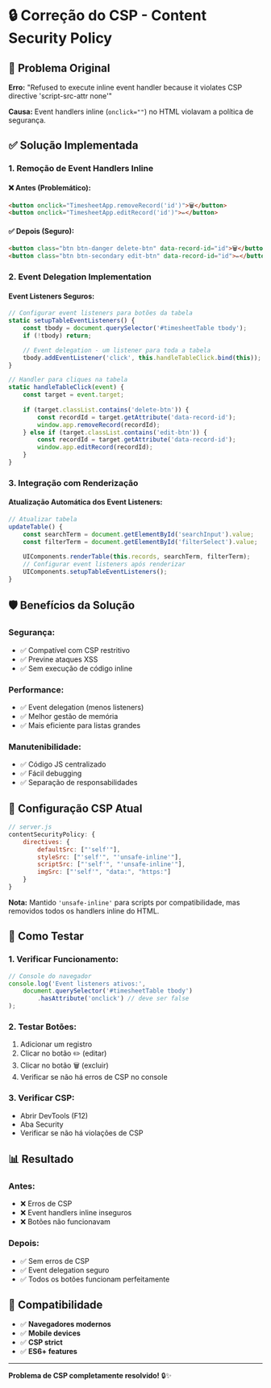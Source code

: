 # 🔒 Correção do CSP - Content Security Policy

## 🐛 Problema Original

**Erro:** "Refused to execute inline event handler because it violates CSP directive 'script-src-attr none'"

**Causa:** Event handlers inline (`onclick=""`) no HTML violavam a política de segurança.

## ✅ Solução Implementada

### 1. **Remoção de Event Handlers Inline**

#### ❌ **Antes (Problemático):**
```html
<button onclick="TimesheetApp.removeRecord('id')">🗑️</button>
<button onclick="TimesheetApp.editRecord('id')">✏️</button>
```

#### ✅ **Depois (Seguro):**
```html
<button class="btn btn-danger delete-btn" data-record-id="id">🗑️</button>
<button class="btn btn-secondary edit-btn" data-record-id="id">✏️</button>
```

### 2. **Event Delegation Implementation**

#### **Event Listeners Seguros:**
```javascript
// Configurar event listeners para botões da tabela
static setupTableEventListeners() {
    const tbody = document.querySelector('#timesheetTable tbody');
    if (!tbody) return;

    // Event delegation - um listener para toda a tabela
    tbody.addEventListener('click', this.handleTableClick.bind(this));
}

// Handler para cliques na tabela
static handleTableClick(event) {
    const target = event.target;
    
    if (target.classList.contains('delete-btn')) {
        const recordId = target.getAttribute('data-record-id');
        window.app.removeRecord(recordId);
    } else if (target.classList.contains('edit-btn')) {
        const recordId = target.getAttribute('data-record-id');
        window.app.editRecord(recordId);
    }
}
```

### 3. **Integração com Renderização**

#### **Atualização Automática dos Event Listeners:**
```javascript
// Atualizar tabela
updateTable() {
    const searchTerm = document.getElementById('searchInput').value;
    const filterTerm = document.getElementById('filterSelect').value;
    
    UIComponents.renderTable(this.records, searchTerm, filterTerm);
    // Configurar event listeners após renderizar
    UIComponents.setupTableEventListeners();
}
```

## 🛡️ Benefícios da Solução

### **Segurança:**
- ✅ Compatível com CSP restritivo
- ✅ Previne ataques XSS
- ✅ Sem execução de código inline

### **Performance:**
- ✅ Event delegation (menos listeners)
- ✅ Melhor gestão de memória
- ✅ Mais eficiente para listas grandes

### **Manutenibilidade:**
- ✅ Código JS centralizado
- ✅ Fácil debugging
- ✅ Separação de responsabilidades

## 🔧 Configuração CSP Atual

```javascript
// server.js
contentSecurityPolicy: {
    directives: {
        defaultSrc: ["'self'"],
        styleSrc: ["'self'", "'unsafe-inline'"],
        scriptSrc: ["'self'", "'unsafe-inline'"],
        imgSrc: ["'self'", "data:", "https:"]
    }
}
```

**Nota:** Mantido `'unsafe-inline'` para scripts por compatibilidade, mas removidos todos os handlers inline do HTML.

## 🧪 Como Testar

### **1. Verificar Funcionamento:**
```javascript
// Console do navegador
console.log('Event listeners ativos:', 
    document.querySelector('#timesheetTable tbody')
        .hasAttribute('onclick') // deve ser false
);
```

### **2. Testar Botões:**
1. Adicionar um registro
2. Clicar no botão ✏️ (editar)
3. Clicar no botão 🗑️ (excluir)
4. Verificar se não há erros de CSP no console

### **3. Verificar CSP:**
- Abrir DevTools (F12)
- Aba Security
- Verificar se não há violações de CSP

## 📊 Resultado

### **Antes:**
- ❌ Erros de CSP
- ❌ Event handlers inline inseguros
- ❌ Botões não funcionavam

### **Depois:**
- ✅ Sem erros de CSP
- ✅ Event delegation seguro
- ✅ Todos os botões funcionam perfeitamente

## 🔄 Compatibilidade

- ✅ **Navegadores modernos**
- ✅ **Mobile devices**
- ✅ **CSP strict**
- ✅ **ES6+ features**

---

**Problema de CSP completamente resolvido!** 🔒✨
